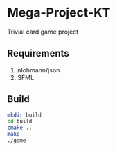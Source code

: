 # Mega-Project-KT
Trivial card game project
## Requirements
1. nlohmann/json
2. SFML
## Build 
```sh
mkdir build
cd build
cmake ..
make 
./game
```
